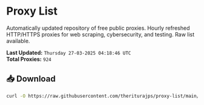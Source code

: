 # Proxy List

Automatically updated repository of free public proxies. Hourly refreshed HTTP/HTTPS proxies for web scraping, cybersecurity, and testing. Raw list available.

**Last Updated:** `Thursday 27-03-2025 04:18:46 UTC`  
**Total Proxies:** `924`

## 📥 Download
```bash
curl -O https://raw.githubusercontent.com/theriturajps/proxy-list/main/proxies.txt
